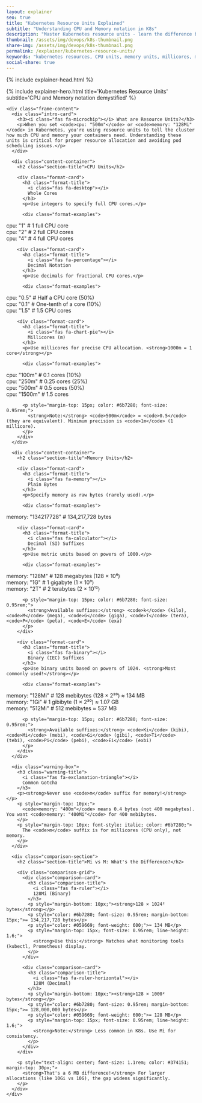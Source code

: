 ```yaml
---
layout: explainer
seo: true
title: "Kubernetes Resource Units Explained"
subtitle: "Understanding CPU and Memory notation in K8s"
description: "Master Kubernetes resource units - learn the difference between millicores, cores, Mi, Gi, and other CPU and memory notations. Understand what 128Mi, 500m, and other resource values actually mean."
thumbnail: /assets/img/devops/k8s-thumbnail.png
share-img: /assets/img/devops/k8s-thumbnail.png
permalink: /explainer/kubernetes-resource-units/
keywords: "kubernetes resources, CPU units, memory units, millicores, mebibytes, k8s resource limits, kubernetes requests, Mi vs M, resource notation"
social-share: true
---
```


{% include explainer-head.html %}

<style>

/* Resource Comparison */
.resource-demo {
  background: linear-gradient(135deg, #f0f9ff 0%, #e0f2fe 100%);
  border: 2px solid #0ea5e9;
  border-radius: 12px;
  padding: 25px;
  margin-bottom: 20px;
}

.resource-title {
  color: #0c4a6e;
  font-size: 1.3rem;
  font-weight: 700;
  margin: 0 0 15px 0;
  display: flex;
  align-items: center;
  gap: 10px;
}

/* Format Cards */
.format-card {
  background: white;
  border: 2px solid #cbd5e1;
  border-radius: 12px;
  padding: 20px;
  margin-bottom: 15px;
  transition: all 0.3s ease;
  box-shadow: 0 4px 15px rgba(148, 163, 184, 0.1);
}

.format-card:hover {
  transform: translateY(-3px);
  box-shadow: 0 8px 25px rgba(148, 163, 184, 0.2);
}

.format-title {
  color: #334155;
  font-size: 1.2rem;
  font-weight: 700;
  margin: 0 0 10px 0;
}

.format-examples {
  background: #f8fafc;
  border-left: 4px solid #64748b;
  padding: 15px;
  border-radius: 4px;
  margin: 10px 0;
  font-family: 'Monaco', 'Menlo', 'Ubuntu Mono', monospace;
  font-size: 14px;
  line-height: 1.8;
}

/* Warning Box */
.warning-box {
  background: linear-gradient(135deg, #fef8f8 0%, #fdf2f2 100%);
  border: 2px solid #e5b4b4;
  border-radius: 12px;
  padding: 20px;
  margin: 30px 0;
}

.warning-title {
  color: #b91c1c;
  font-size: 1.2rem;
  font-weight: 700;
  margin: 0 0 10px 0;
}

/* Comparison Table */
.comparison-section {
  margin: 50px 0;
  padding: 40px;
  background: #f8fafc;
  border-radius: 16px;
  border: 2px solid #e2e8f0;
}

.comparison-grid {
  display: grid;
  grid-template-columns: 1fr 1fr;
  gap: 25px;
  margin: 30px 0;
}

.comparison-card {
  background: white;
  border: 2px solid #d1d5db;
  border-radius: 12px;
  padding: 25px;
  transition: all 0.3s ease;
}

.comparison-card:hover {
  transform: translateY(-3px);
  box-shadow: 0 8px 25px rgba(107, 114, 128, 0.2);
  border-color: #6b7280;
}

.comparison-title {
  color: #374151;
  font-size: 1.3rem;
  font-weight: 700;
  margin: 0 0 15px 0;
}

/* Code Block */
.code-block {
  background: #1e293b;
  color: #e2e8f0;
  padding: 25px;
  border-radius: 12px;
  font-family: 'Monaco', 'Menlo', 'Ubuntu Mono', 'Consolas', 'Courier New', monospace;
  font-size: 14px;
  line-height: 1.6;
  overflow-x: auto;
  margin: 20px 0;
  box-shadow: 0 4px 16px rgba(0, 0, 0, 0.3);
  border: 1px solid #334155;
}

/* Mobile Responsiveness */
@media (max-width: 768px) {
  body {
    padding: 10px !important;
  }
  
  .explainer-frame {
    margin: 0;
    border-radius: 12px;
  }
  
  .hero-title {
    font-size: 2.2rem;
  }
  
  .hero-subtitle {
    font-size: 1rem;
  }
  
  .hero-header {
    padding: 30px 20px;
  }
  
  .frame-content {
    padding: 20px 15px;
  }
  
  .comparison-grid {
    grid-template-columns: 1fr;
    gap: 20px;
  }
  
  .branding {
    position: static;
    display: inline-block;
    margin-bottom: 15px;
    font-size: 14px;
    padding: 8px 16px;
  }
  
  .section-title {
    font-size: 1.6rem;
  }
  
  .comparison-section {
    margin: 30px 0;
    padding: 25px 15px;
  }
  
  .code-block {
    font-size: 12px;
    padding: 15px;
  }
}

@media (max-width: 480px) {
  .hero-header {
    padding: 25px 15px;
  }
  
  .hero-title {
    font-size: 1.8rem;
    line-height: 1.2;
  }
  
  .hero-subtitle {
    font-size: 0.9rem;
  }
  
  .frame-content {
    padding: 15px 10px;
  }
  
  .intro-card {
    padding: 15px;
    margin-bottom: 25px;
  }
  
  .format-card {
    padding: 18px 15px;
  }
  
  .resource-demo {
    padding: 20px 15px;
  }
  
  .code-block {
    font-size: 11px;
    padding: 12px;
  }
  
  .section-title {
    font-size: 1.4rem;
    margin-bottom: 25px;
  }
}
</style>

<div class="explainer">
  <div class="explainer-frame">
    {% include explainer-hero.html title='Kubernetes Resource Units' subtitle='CPU and Memory notation demystified' %}
    
    <div class="frame-content">
      <div class="intro-card">
        <h3><i class="fas fa-microchip"></i> What are Resource Units?</h3>
        <p>When you set <code>cpu: "500m"</code> or <code>memory: "128Mi"</code> in Kubernetes, you're using resource units to tell the cluster how much CPU and memory your containers need. Understanding these units is critical for proper resource allocation and avoiding pod scheduling issues.</p>
      </div>

      <div class="content-container">
        <h2 class="section-title">CPU Units</h2>
        
        <div class="format-card">
          <h3 class="format-title">
            <i class="fas fa-desktop"></i>
            Whole Cores
          </h3>
          <p>Use integers to specify full CPU cores.</p>
          
          <div class="format-examples">
cpu: "1"     # 1 full CPU core<br>
cpu: "2"     # 2 full CPU cores<br>
cpu: "4"     # 4 full CPU cores
          </div>
        </div>
        
        <div class="format-card">
          <h3 class="format-title">
            <i class="fas fa-percentage"></i>
            Decimal Notation
          </h3>
          <p>Use decimals for fractional CPU cores.</p>
          
          <div class="format-examples">
cpu: "0.5"   # Half a CPU core (50%)<br>
cpu: "0.1"   # One-tenth of a core (10%)<br>
cpu: "1.5"   # 1.5 CPU cores
          </div>
        </div>
        
        <div class="format-card">
          <h3 class="format-title">
            <i class="fas fa-chart-pie"></i>
            Millicores (m)
          </h3>
          <p>Use millicores for precise CPU allocation. <strong>1000m = 1 core</strong></p>
          
          <div class="format-examples">
cpu: "100m"  # 0.1 cores (10%)<br>
cpu: "250m"  # 0.25 cores (25%)<br>
cpu: "500m"  # 0.5 cores (50%)<br>
cpu: "1500m" # 1.5 cores
          </div>
          
          <p style="margin-top: 15px; color: #6b7280; font-size: 0.95rem;">
            <strong>Note:</strong> <code>500m</code> = <code>0.5</code> (they are equivalent). Minimum precision is <code>1m</code> (1 millicore).
          </p>
        </div>
      </div>

      <div class="content-container">
        <h2 class="section-title">Memory Units</h2>
        
        <div class="format-card">
          <h3 class="format-title">
            <i class="fas fa-memory"></i>
            Plain Bytes
          </h3>
          <p>Specify memory as raw bytes (rarely used).</p>
          
          <div class="format-examples">
memory: "134217728"  # 134,217,728 bytes
          </div>
        </div>
        
        <div class="format-card">
          <h3 class="format-title">
            <i class="fas fa-calculator"></i>
            Decimal (SI) Suffixes
          </h3>
          <p>Use metric units based on powers of 1000.</p>
          
          <div class="format-examples">
memory: "128M"   # 128 megabytes (128 × 10⁶)<br>
memory: "1G"     # 1 gigabyte (1 × 10⁹)<br>
memory: "2T"     # 2 terabytes (2 × 10¹²)
          </div>
          
          <p style="margin-top: 15px; color: #6b7280; font-size: 0.95rem;">
            <strong>Available suffixes:</strong> <code>k</code> (kilo), <code>M</code> (mega), <code>G</code> (giga), <code>T</code> (tera), <code>P</code> (peta), <code>E</code> (exa)
          </p>
        </div>
        
        <div class="format-card">
          <h3 class="format-title">
            <i class="fas fa-binary"></i>
            Binary (IEC) Suffixes
          </h3>
          <p>Use binary units based on powers of 1024. <strong>Most commonly used!</strong></p>
          
          <div class="format-examples">
memory: "128Mi"  # 128 mebibytes (128 × 2²⁰) ≈ 134 MB<br>
memory: "1Gi"    # 1 gibibyte (1 × 2³⁰) ≈ 1.07 GB<br>
memory: "512Mi"  # 512 mebibytes ≈ 537 MB
          </div>
          
          <p style="margin-top: 15px; color: #6b7280; font-size: 0.95rem;">
            <strong>Available suffixes:</strong> <code>Ki</code> (kibi), <code>Mi</code> (mebi), <code>Gi</code> (gibi), <code>Ti</code> (tebi), <code>Pi</code> (pebi), <code>Ei</code> (exbi)
          </p>
        </div>
      </div>

      <div class="warning-box">
        <h3 class="warning-title">
          <i class="fas fa-exclamation-triangle"></i>
          Common Gotcha
        </h3>
        <p><strong>Never use <code>m</code> suffix for memory!</strong></p>
        <p style="margin-top: 10px;">
          <code>memory: "400m"</code> means 0.4 bytes (not 400 megabytes). You want <code>memory: "400Mi"</code> for 400 mebibytes.
        </p>
        <p style="margin-top: 10px; font-style: italic; color: #6b7280;">
          The <code>m</code> suffix is for millicores (CPU only), not memory.
        </p>
      </div>

      <div class="comparison-section">
        <h2 class="section-title">Mi vs M: What's the Difference?</h2>
        
        <div class="comparison-grid">
          <div class="comparison-card">
            <h3 class="comparison-title">
              <i class="fas fa-ruler"></i>
              128Mi (Binary)
            </h3>
            <p style="margin-bottom: 10px;"><strong>128 × 1024² bytes</strong></p>
            <p style="color: #6b7280; font-size: 0.95rem; margin-bottom: 15px;">= 134,217,728 bytes</p>
            <p style="color: #059669; font-weight: 600;">≈ 134 MB</p>
            <p style="margin-top: 15px; font-size: 0.95rem; line-height: 1.6;">
              <strong>Use this:</strong> Matches what monitoring tools (kubectl, Prometheus) display.
            </p>
          </div>
          
          <div class="comparison-card">
            <h3 class="comparison-title">
              <i class="fas fa-ruler-horizontal"></i>
              128M (Decimal)
            </h3>
            <p style="margin-bottom: 10px;"><strong>128 × 1000² bytes</strong></p>
            <p style="color: #6b7280; font-size: 0.95rem; margin-bottom: 15px;">= 128,000,000 bytes</p>
            <p style="color: #059669; font-weight: 600;">= 128 MB</p>
            <p style="margin-top: 15px; font-size: 0.95rem; line-height: 1.6;">
              <strong>Note:</strong> Less common in K8s. Use Mi for consistency.
            </p>
          </div>
        </div>
        
        <p style="text-align: center; font-size: 1.1rem; color: #374151; margin-top: 30px;">
          <strong>That's a 6 MB difference!</strong> For larger allocations (like 10Gi vs 10G), the gap widens significantly.
        </p>
      </div>
    </div>
  </div>
</div>
